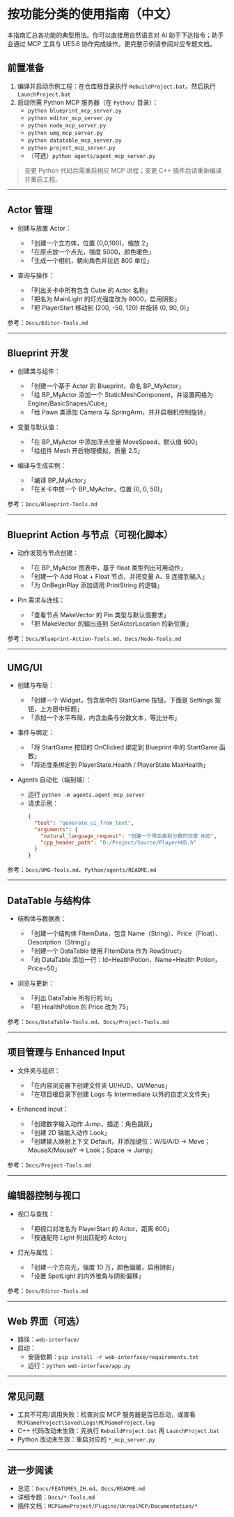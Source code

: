 # 按功能分类的使用指南（中文）

本指南汇总各功能的典型用法。你可以直接用自然语言对 AI 助手下达指令；助手会通过 MCP 工具与 UE5.6 协作完成操作。更完整示例请参阅对应专题文档。

## 前置准备

1. 编译并启动示例工程：在仓库根目录执行 `RebuildProject.bat`，然后执行 `LaunchProject.bat`
2. 启动所需 Python MCP 服务器（在 `Python/` 目录）：
   - `python blueprint_mcp_server.py`
   - `python editor_mcp_server.py`
   - `python node_mcp_server.py`
   - `python umg_mcp_server.py`
   - `python datatable_mcp_server.py`
   - `python project_mcp_server.py`
   - （可选）`python agents/agent_mcp_server.py`

> 变更 Python 代码后需重启相应 MCP 进程；变更 C++ 插件后请重新编译并重启工程。

---

## Actor 管理

- 创建与放置 Actor：
  - 「创建一个立方体，位置 (0,0,100)，缩放 2」
  - 「在原点放一个点光，强度 5000，颜色暖色」
  - 「生成一个相机，朝向角色并拉远 800 单位」

- 查询与操作：
  - 「列出关卡中所有包含 Cube 的 Actor 名称」
  - 「把名为 MainLight 的灯光强度改为 8000，启用阴影」
  - 「把 PlayerStart 移动到 (200, -50, 120) 并旋转 (0, 90, 0)」

参考：`Docs/Editor-Tools.md`

---

## Blueprint 开发

- 创建类与组件：
  - 「创建一个基于 Actor 的 Blueprint，命名 BP_MyActor」
  - 「给 BP_MyActor 添加一个 StaticMeshComponent，并设置网格为 Engine/BasicShapes/Cube」
  - 「给 Pawn 类添加 Camera 与 SpringArm，并开启相机控制旋转」

- 变量与默认值：
  - 「在 BP_MyActor 中添加浮点变量 MoveSpeed，默认值 600」
  - 「给组件 Mesh 开启物理模拟，质量 2.5」

- 编译与生成实例：
  - 「编译 BP_MyActor」
  - 「在关卡中放一个 BP_MyActor，位置 (0, 0, 50)」

参考：`Docs/Blueprint-Tools.md`

---

## Blueprint Action 与节点（可视化脚本）

- 动作发现与节点创建：
  - 「在 BP_MyActor 图表中，基于 float 类型列出可用动作」
  - 「创建一个 Add Float + Float 节点，并把变量 A、B 连接到输入」
  - 「为 OnBeginPlay 添加调用 PrintString 的逻辑」

- Pin 需求与连线：
  - 「查看节点 MakeVector 的 Pin 类型与默认值要求」
  - 「把 MakeVector 的输出连到 SetActorLocation 的新位置」

参考：`Docs/Blueprint-Action-Tools.md`、`Docs/Node-Tools.md`

---

## UMG/UI

- 创建与布局：
  - 「创建一个 Widget，包含居中的 StartGame 按钮，下面是 Settings 按钮，上方居中标题」
  - 「添加一个水平布局，内含血条与分数文本，等比分布」

- 事件与绑定：
  - 「将 StartGame 按钮的 OnClicked 绑定到 Blueprint 中的 StartGame 函数」
  - 「将进度条绑定到 PlayerState.Health / PlayerState.MaxHealth」

- Agents 自动化（端到端）：
  - 运行 `python -m agents.agent_mcp_server`
  - 请求示例：
    ```json
    {
      "tool": "generate_ui_from_text",
      "arguments": {
        "natural_language_request": "创建一个带血条和分数的玩家 HUD",
        "cpp_header_path": "D:/Project/Source/PlayerHUD.h"
      }
    }
    ```

参考：`Docs/UMG-Tools.md`、`Python/agents/README.md`

---

## DataTable 与结构体

- 结构体与数据表：
  - 「创建一个结构体 FItemData，包含 Name（String）、Price（Float）、Description（String）」
  - 「创建一个 DataTable 使用 FItemData 作为 RowStruct」
  - 「向 DataTable 添加一行：Id=HealthPotion，Name=Health Potion，Price=50」

- 浏览与更新：
  - 「列出 DataTable 所有行的 Id」
  - 「把 HealthPotion 的 Price 改为 75」

参考：`Docs/DataTable-Tools.md`、`Docs/Project-Tools.md`

---

## 项目管理与 Enhanced Input

- 文件夹与组织：
  - 「在内容浏览器下创建文件夹 UI/HUD、UI/Menus」
  - 「在项目根目录下创建 Logs 与 Intermediate 以外的自定义文件夹」

- Enhanced Input：
  - 「创建数字输入动作 Jump，描述：角色跳跃」
  - 「创建 2D 轴输入动作 Look」
  - 「创建输入映射上下文 Default，并添加键位：W/S/A/D → Move；MouseX/MouseY → Look；Space → Jump」

参考：`Docs/Project-Tools.md`

---

## 编辑器控制与视口

- 视口与查找：
  - 「把视口对准名为 PlayerStart 的 Actor，距离 600」
  - 「按通配符 *Light* 列出匹配的 Actor」

- 灯光与属性：
  - 「创建一个方向光，强度 10 万，颜色偏暖，启用阴影」
  - 「设置 SpotLight 的内外锥角与阴影偏移」

参考：`Docs/Editor-Tools.md`

---

## Web 界面（可选）

- 路径：`web-interface/`
- 启动：
  - 安装依赖：`pip install -r web-interface/requirements.txt`
  - 运行：`python web-interface/app.py`

---

## 常见问题

- 工具不可用/调用失败：检查对应 MCP 服务器是否已启动，或查看 `MCPGameProject\Saved\Logs\MCPGameProject.log`
- C++ 代码改动未生效：先执行 `RebuildProject.bat` 再 `LaunchProject.bat`
- Python 改动未生效：重启对应的 `*_mcp_server.py`

---

## 进一步阅读

- 总览：`Docs/FEATURES_ZH.md`、`Docs/README.md`
- 详细专题：`Docs/*-Tools.md`
- 插件文档：`MCPGameProject/Plugins/UnrealMCP/Documentation/*`


